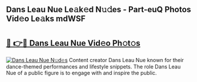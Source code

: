 ## Dans Leau Nue Le𝚊k𝚎d N𝚞𝚍es - Part-euQ Photos Vid𝚎o Le𝚊ks mdWSF

# <h2><a href="http://fb8m0w9.evod.top/?m=Dans+Leau+Nue">🔗 👉🔴 Dans Leau Nue Vid𝚎o Ph𝚘t𝚘s</a></h2>

[![Dans Leau Nue N𝚞d𝚎s](https://i.imgur.com/8V9OHl7.gif)](http://fb8m0w9.evod.top/?m=Dans+Leau+Nue)
Content creator Dans Leau Nue known for their dance-themed performances and lifestyle snippets. The role Dans Leau Nue of a public figure is to engage with and inspire the public. 
